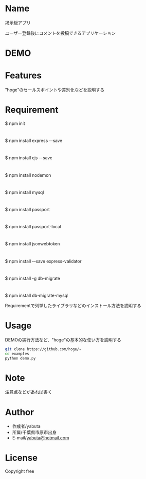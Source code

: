 # Name 
 
掲示板アプリ
 
ユーザー登録後にコメントを投稿できるアプリケーション
 
# DEMO
 

 
# Features
 
"hoge"のセールスポイントや差別化などを説明する
 
# Requirement
 
$ npm init
#
$ npm install express --save
#
$ npm install ejs --save
#
$ npm install nodemon
#
$ npm install mysql
#
$ npm install passport
#
$ npm install passport-local
#
$ npm install jsonwebtoken
#
$ npm install --save express-validator
#
$ npm install -g db-migrate
#
$ npm install db-migrate-mysql
 
Requirementで列挙したライブラリなどのインストール方法を説明する
 

# Usage
 
DEMOの実行方法など、"hoge"の基本的な使い方を説明する
 
```bash
git clone https://github.com/hoge/~
cd examples
python demo.py
```
 
# Note
 
注意点などがあれば書く
 
# Author

 
* 作成者/yabuta
* 所属/千葉県市原市出身
* E-mail/yabuta@hotmail.com
 
# License

Copyright free
